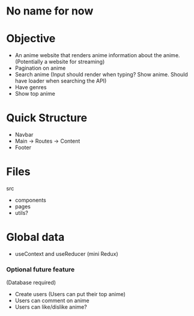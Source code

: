 # No name for now

# Objective

- An anime website that renders anime information about the anime. (Potentially a website for streaming)
- Pagination on anime
- Search anime (Input should render when typing? Show anime. Should have loader when searching the API)
- Have genres
- Show top anime

# Quick Structure

- Navbar
- Main -> Routes -> Content
- Footer

# Files

src

- components
- pages
- utils?

# Global data

- useContext and useReducer (mini Redux)

### Optional future feature

(Database required)

- Create users (Users can put their top anime)
- Users can comment on anime
- Users can like/dislike anime?
